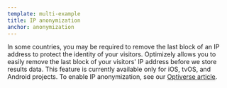 ```yaml
---
template: multi-example
title: IP anonymization
anchor: anonymization
---
```


In some countries, you may be required to remove the last block of an IP address to protect the identity of your visitors. Optimizely allows you to easily remove the last block of your visitors' IP address before we store results data. This feature is currently available only for iOS, tvOS, and Android projects. To enable IP anonymization, see our [Optiverse article](https://help.optimizely.com/Set_Up_Optimizely/Privacy_settings%3A_IP_anonymization_in_SDK_projects).

<br>

